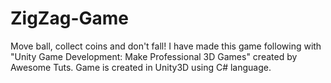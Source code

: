 # ZigZag-Game
Move ball, collect coins and don't fall! 
I have made this game following with "Unity Game Development: Make Professional 3D Games" created by Awesome Tuts.
Game is created in Unity3D using C# language.

